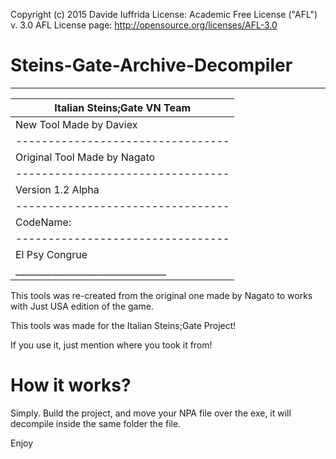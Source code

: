 Copyright (c) 2015 Davide Iuffrida
License: Academic Free License ("AFL") v. 3.0
AFL License page: http://opensource.org/licenses/AFL-3.0

# Steins-Gate-Archive-Decompiler
___________________________________
|   Italian Steins;Gate VN Team   |
|---------------------------------|
|     New Tool Made by Daviex     |
|---------------------------------|
|   Original Tool Made by Nagato  |
|---------------------------------|
|        Version 1.2 Alpha        |
|---------------------------------|
|            CodeName:            |
|---------------------------------|
|         El Psy Congrue          |
|_________________________________|

This tools was re-created from the original one made by Nagato to works with Just USA edition of the game.

This tools was made for the Italian Steins;Gate Project!

If you use it, just mention where you took it from!

# How it works?
Simply. Build the project, and move your NPA file over the exe, it will decompile inside the same folder the file.

Enjoy
